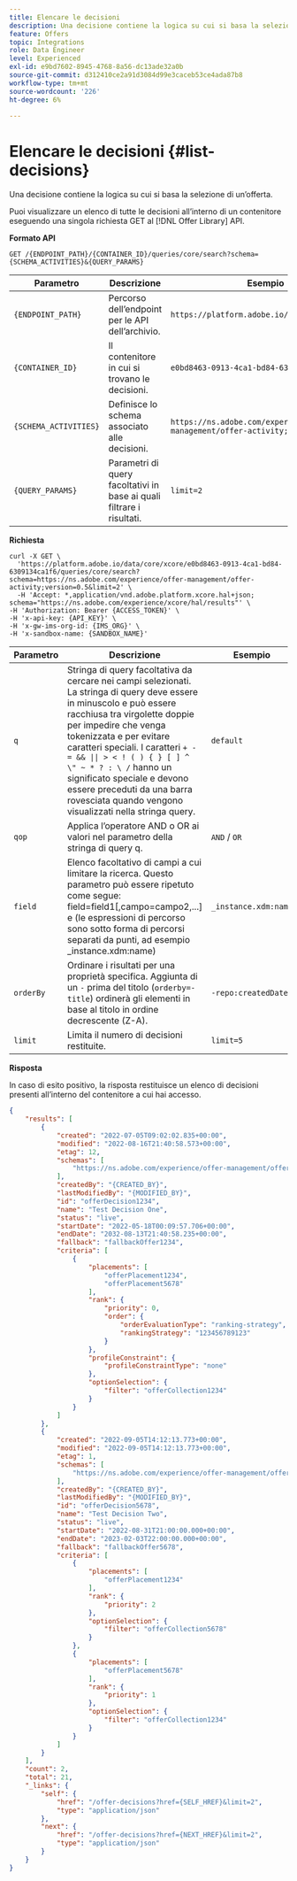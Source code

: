 ```yaml
---
title: Elencare le decisioni
description: Una decisione contiene la logica su cui si basa la selezione di un’offerta.
feature: Offers
topic: Integrations
role: Data Engineer
level: Experienced
exl-id: e9bd7602-8945-4768-8a56-dc13ade32a0b
source-git-commit: d312410ce2a91d3084d99e3caceb53ce4ada87b8
workflow-type: tm+mt
source-wordcount: '226'
ht-degree: 6%

---
```


# Elencare le decisioni {#list-decisions}

Una decisione contiene la logica su cui si basa la selezione di un’offerta.

Puoi visualizzare un elenco di tutte le decisioni all’interno di un contenitore eseguendo una singola richiesta GET al [!DNL Offer Library] API.

**Formato API**

```http
GET /{ENDPOINT_PATH}/{CONTAINER_ID}/queries/core/search?schema={SCHEMA_ACTIVITIES}&{QUERY_PARAMS}
```

| Parametro | Descrizione | Esempio |
| --------- | ----------- | ------- |
| `{ENDPOINT_PATH}` | Percorso dell’endpoint per le API dell’archivio. | `https://platform.adobe.io/data/core/xcore/` |
| `{CONTAINER_ID}` | Il contenitore in cui si trovano le decisioni. | `e0bd8463-0913-4ca1-bd84-6309134ca1f6` |
| `{SCHEMA_ACTIVITIES}` | Definisce lo schema associato alle decisioni. | `https://ns.adobe.com/experience/offer-management/offer-activity;version=0.5` |
| `{QUERY_PARAMS}` | Parametri di query facoltativi in base ai quali filtrare i risultati. | `limit=2` |

**Richiesta**

```shell
curl -X GET \
  'https://platform.adobe.io/data/core/xcore/e0bd8463-0913-4ca1-bd84-6309134ca1f6/queries/core/search?schema=https://ns.adobe.com/experience/offer-management/offer-activity;version=0.5&limit=2' \
  -H 'Accept: *,application/vnd.adobe.platform.xcore.hal+json; schema="https://ns.adobe.com/experience/xcore/hal/results"' \
-H 'Authorization: Bearer {ACCESS_TOKEN}' \
-H 'x-api-key: {API_KEY}' \
-H 'x-gw-ims-org-id: {IMS_ORG}' \
-H 'x-sandbox-name: {SANDBOX_NAME}'
```

| Parametro | Descrizione | Esempio |
| --------- | ----------- | ------- |
| `q` | Stringa di query facoltativa da cercare nei campi selezionati. La stringa di query deve essere in minuscolo e può essere racchiusa tra virgolette doppie per impedire che venga tokenizzata e per evitare caratteri speciali. I caratteri `+ - = && \|\| > < ! ( ) { } [ ] ^ \" ~ * ? : \ /` hanno un significato speciale e devono essere preceduti da una barra rovesciata quando vengono visualizzati nella stringa query. | `default` |
| `qop` | Applica l’operatore AND o OR ai valori nel parametro della stringa di query q. | `AND` / `OR` |
| `field` | Elenco facoltativo di campi a cui limitare la ricerca. Questo parametro può essere ripetuto come segue: field=field1[,campo=campo2,...] e (le espressioni di percorso sono sotto forma di percorsi separati da punti, ad esempio _instance.xdm:name) | `_instance.xdm:name` |
| `orderBy` | Ordinare i risultati per una proprietà specifica. Aggiunta di un `-` prima del titolo (`orderby=-title`) ordinerà gli elementi in base al titolo in ordine decrescente (Z-A). | `-repo:createdDate` |
| `limit` | Limita il numero di decisioni restituite. | `limit=5` |

**Risposta**

In caso di esito positivo, la risposta restituisce un elenco di decisioni presenti all’interno del contenitore a cui hai accesso.

```json
{
    "results": [
        {
            "created": "2022-07-05T09:02:02.835+00:00",
            "modified": "2022-08-16T21:40:58.573+00:00",
            "etag": 12,
            "schemas": [
                "https://ns.adobe.com/experience/offer-management/offer-activity;version=0.8"
            ],
            "createdBy": "{CREATED_BY}",
            "lastModifiedBy": "{MODIFIED_BY}",
            "id": "offerDecision1234",
            "name": "Test Decision One",
            "status": "live",
            "startDate": "2022-05-18T00:09:57.706+00:00",
            "endDate": "2032-08-13T21:40:58.235+00:00",
            "fallback": "fallbackOffer1234",
            "criteria": [
                {
                    "placements": [
                        "offerPlacement1234",
                        "offerPlacement5678"
                    ],
                    "rank": {
                        "priority": 0,
                        "order": {
                            "orderEvaluationType": "ranking-strategy",
                            "rankingStrategy": "123456789123"
                        }
                    },
                    "profileConstraint": {
                        "profileConstraintType": "none"
                    },
                    "optionSelection": {
                        "filter": "offerCollection1234"
                    }
                }
            ]
        },
        {
            "created": "2022-09-05T14:12:13.773+00:00",
            "modified": "2022-09-05T14:12:13.773+00:00",
            "etag": 1,
            "schemas": [
                "https://ns.adobe.com/experience/offer-management/offer-activity;version=0.8"
            ],
            "createdBy": "{CREATED_BY}",
            "lastModifiedBy": "{MODIFIED_BY}",
            "id": "offerDecision5678",
            "name": "Test Decision Two",
            "status": "live",
            "startDate": "2022-08-31T21:00:00.000+00:00",
            "endDate": "2023-02-03T22:00:00.000+00:00",
            "fallback": "fallbackOffer5678",
            "criteria": [
                {
                    "placements": [
                        "offerPlacement1234"
                    ],
                    "rank": {
                        "priority": 2
                    },
                    "optionSelection": {
                        "filter": "offerCollection5678"
                    }
                },
                {
                    "placements": [
                        "offerPlacement5678"
                    ],
                    "rank": {
                        "priority": 1
                    },
                    "optionSelection": {
                        "filter": "offerCollection1234"
                    }
                }          
            ]
        }
    ],
    "count": 2,
    "total": 21,
    "_links": {
        "self": {
            "href": "/offer-decisions?href={SELF_HREF}&limit=2",
            "type": "application/json"
        },
        "next": {
            "href": "/offer-decisions?href={NEXT_HREF}&limit=2",
            "type": "application/json"
        }
    }
}
```
